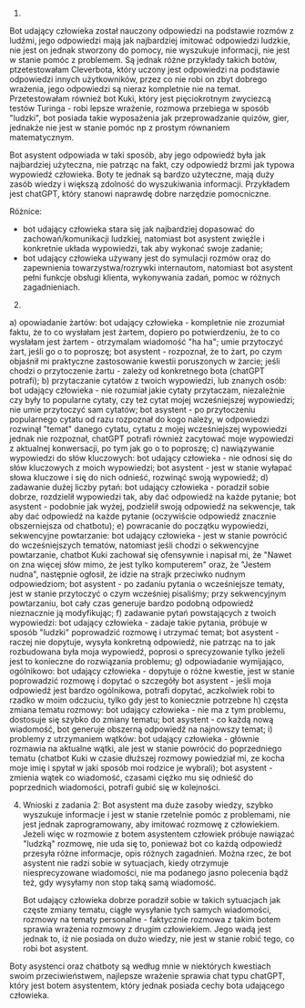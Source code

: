 1.
Bot udający człowieka został nauczony odpowiedzi na podstawie rozmów z ludźmi, jego odpowiedzi mają jak najbardziej imitować odpowiedzi ludzkie, nie jest on jednak stworzony do pomocy, nie wyszukuje informacji, nie jest w stanie pomóc z problemem. Są jednak różne przykłady takich botów, ptzetestowałam Cleverbota, który uczony jest odpowiedzi na podstawie odpowiedzi innych użytkowników, przez co nie robi on zbyt dobrego wrażenia, jego odpowiedzi są nieraz kompletnie nie na temat. Przetestowałam również bot Kuki, który jest pięciokrotnym zwyciezcą testów Turinga - robi lepsze wrażenie, rozmowa przebiega w sposób "ludzki", bot posiada takie wyposażenia jak przeprowadzanie quizów, gier, jednakże nie jest w stanie pomóc np z prostym równaniem matematycznym.

 
Bot asystent odpowiada w taki sposób, aby jego odpowiedź była jak najbardziej użyteczna, nie patrząc na fakt, czy odpowiedź brzmi jak typowa wypowiedź człowieka. Boty te jednak są bardzo użyteczne, mają duży zasób wiedzy i większą zdolność do wyszukiwania informacji. Przykładem jest chatGPT, który stanowi naprawdę dobre narzędzie pomocniczne. 

Różnice:
- bot udający człowieka stara się jak najbardziej dopasować do zachowań/komunikacji ludzkiej, natomiast bot asystent zwięźle i konkretnie układa wypowiedzi, tak aby wykonać swoje zadanie;
- bot udający człowieka używany jest do symulacji rozmów oraz do zapewnienia towarzystwa/rozrywki internautom, natomiast bot asystent pełni funkcje obsługi klienta, wykonywania zadań, pomoc w różnych zagadnieniach.

2.
a)  opowiadanie żartów:
bot udający człowieka - kompletnie nie zrozumiał faktu, że to co wysłałam jest żartem, dopiero po potwierdzeniu, że to co wysłałam jest żartem - otrzymalam wiadomość "ha ha"; umie przytoczyć żart, jeśli go o to poproszę;
bot asystent - rozpoznał, że to żart, po czym objaśnił mi praktyczne zastosowanie kwestii poruszonych w żarcie; jeśli chodzi o przytoczenie żartu - zależy od konkretnego bota (chatGPT potrafi);
b)  przytaczanie cytatów z twoich wypowiedzi, lub znanych osób:
bot udający człowieka - nie rozumiał jakie cytaty przytaczam, niezależnie czy były to popularne cytaty, czy też cytat mojej wcześniejszej wypowiedzi; nie umie przytoczyć sam cytatów;
bot asystent - po przytoczeniu popularnego cytatu od razu rozpoznał do kogo należy, w odpowiedzi rozwinął "temat" danego cytatu, cytatu z mojej wcześniejszej wypowiedzi jednak nie rozpoznał, chatGPT potrafi również zacytować moje wypowiedzi z aktualnej konwersacji, po tym jak go o to poproszę;
c)  nawiązywanie wypowiedzi do słów kluczowych:
bot udający człowieka - nie odnosi się do słów kluczowych z moich wypowiedzi;
bot asystent - jest w stanie wyłapać słowa kluczowe i się do nich odnieść, rozwinąć swoją wypowiedź;
d)  zadawanie dużej liczby pytań:
bot udający człowieka - poradził sobie dobrze, rozdzielił wypowiedzi tak, aby dać odpowiedź na każde pytanie;
bot asystent - podobnie jak wyżej, podzielił swoją odpowiedź na sekwencje, tak aby dać odpowiedź na każde pytanie (oczywiście odpowiedź znacznie obszerniejsza od chatbotu);
e)  powracanie do początku wypowiedzi, sekwencyjne powtarzanie:
bot udający człowieka - jest w stanie powrócić do wcześniejszych tematów, natomiast jeśli chodzi o sekwencyjne powtarzanie, chatbot Kuki zachował się ofensywnie i napisał mi, że "Nawet on zna więcej słów mimo, że jest tylko komputerem" oraz, że "Jestem nudna", następnie ogłosił, że idzie na strajk przeciwko nudnym odpowiedziom;
bot asystent - po zadaniu pytania o wcześniejsze tematy, jest w stanie przytoczyć o czym wcześniej pisaliśmy; przy sekwencyjnym powtarzaniu, bot cały czas generuje bardzo podobną odpowiedź nieznacznie ją modyfikując;
f)  zadawanie pytań powstających z twoich wypowiedzi:
bot udający człowieka - zadaje takie pytania, próbuje w sposób "ludzki" poprowadzić rozmowę i utrzymać temat;
bot asystent - raczej nie dopytuje, wysyła konkretną odpowiedź, nie patrząc na to jak rozbudowana była moja wypowiedź, poprosi o sprecyzowanie tylko jeżeli jest to konieczne do rozwiązania problemu;
g)  odpowiadanie wymijająco, ogólnikowo:
bot udający człowieka - dopytuje o różne kwestie, jest w stanie poprowadzić rozmowę i dopytać o szczegóły
bot asystent - jeśli moja odpowiedź jest bardzo ogólnikowa, potrafi dopytać, aczkolwiek robi to rzadko w moim odczuciu, tylko gdy jest to koniecznie potrzebne
h)  częsta zmiana tematu rozmowy:
bot udający człowieka - nie ma z tym problemu, dostosuje się szybko do zmiany tematu;
bot asystent - co każdą nową wiadomość, bot generuje obszerną odpowiedź na najnowszy temat;
i)  problemy z utrzymaniem wątków:
bot udający człowieka - głównie rozmawia na aktualne wątki, ale jest w stanie powrócić do poprzedniego tematu (chatbot Kuki w czasie dłuższej rozmowy powiedział mi, ze kocha moje imię i spytał w jaki sposób moi rodzice je wybrali);
bot asystent - zmienia wątek co wiadomość, czasami ciężko mu się odnieść do poprzednich wiadomości, potrafi gubić się w kolejności.

4. Wnioski z zadania 2:
   Bot asystent ma duże zasoby wiedzy, szybko wyszukuje informacje i jest w stanie rzetelnie pomóc z problemami, nie jest jednak zaprogramowany, aby imitować rozmowę z człowiekiem. Jeżeli więc w rozmowie z botem asystentem człowiek próbuje nawiązać "ludzką" rozmowę, nie uda się to, ponieważ bot co każdą odpowiedź przesyła różne informacje, opis różnych zagadnień. Można rzec, że bot asystent nie radzi sobie w sytuacjach, kiedy otrzymuje niesprecyzowane wiadomości, nie ma podanego jasno polecenia bądź też, gdy wysyłamy non stop taką samą wiadomość. 

   Bot udający człowieka dobrze poradził sobie w takich sytuacjach jak częste zmiany tematu, ciągłe wysyłanie tych samych wiadomości, rozmowy na tematy personalne - faktycznie rozmowa z takim botem sprawia wrażenia rozmowy z drugim człowiekiem. Jego wadą jest jednak to, iż nie posiada on dużo wiedzy, nie jest w stanie robić tego, co robi bot asystent.

Boty asystenci oraz chatboty są według mnie w niektórych kwestiach swoim przeciwieństwem, najlepsze wrażenie sprawia chat typu chatGPT, który jest botem asystentem, który jednak posiada cechy bota udającego człowieka.


